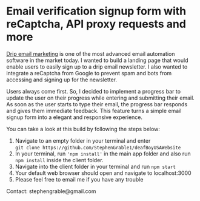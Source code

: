 <h1>Email verification signup form with reCaptcha, API proxy requests and more </h1>



<p><a href="https://www.drip.com/">Drip email marketing</a> is one of the most advanced email automation software in the market today. I wanted to build a landing page that would enable users to easily sign up to a drip email newsletter. I also wanted to integrate a reCaptcha from Google to prevent spam and bots from accessing and signing up for the newsletter.

Users always come first. So, I decided to implement a progress bar to update the user on their progress while entering and submitting their email. As soon as the user starts to type their email, the progress bar responds and gives them immediate feedback. This feature turns a simple email signup form into a elegant and responsive experience.</p>


<p>You can take a look at this build by following the steps below:</p>

<ol>
<li>Navigate to an empty folder in your terminal and enter </br><code>git clone https://github.com/StephenGrable1/deafBoyUSAWebsite</code></li>
<li>In your terminal, run <code>'npm install'</code> in the main app folder and also run <code>npm install</code> inside the client folder. </li>
<li>Navigate into the client folder in your terminal and run <code>npm start</code></li>
<li>Your default web browser should open and navigate to localhost:3000</li>
<li>Please feel free to email me if you have any trouble</li>
</ol>

<p>Contact: stephengrable@gmail.com</p>